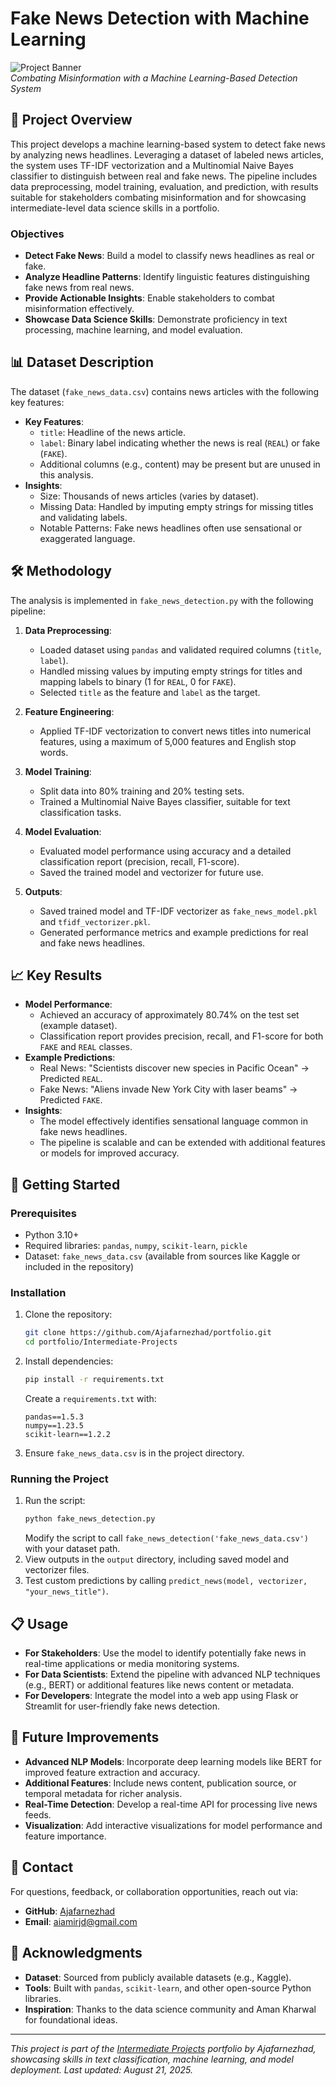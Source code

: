 # Fake News Detection with Machine Learning

![Project Banner](https://via.placeholder.com/1200x200.png?text=Fake+News+Detection)  
*Combating Misinformation with a Machine Learning-Based Detection System*

## 📖 Project Overview

This project develops a machine learning-based system to detect fake news by analyzing news headlines. Leveraging a dataset of labeled news articles, the system uses TF-IDF vectorization and a Multinomial Naive Bayes classifier to distinguish between real and fake news. The pipeline includes data preprocessing, model training, evaluation, and prediction, with results suitable for stakeholders combating misinformation and for showcasing intermediate-level data science skills in a portfolio.

### Objectives
- **Detect Fake News**: Build a model to classify news headlines as real or fake.
- **Analyze Headline Patterns**: Identify linguistic features distinguishing fake news from real news.
- **Provide Actionable Insights**: Enable stakeholders to combat misinformation effectively.
- **Showcase Data Science Skills**: Demonstrate proficiency in text processing, machine learning, and model evaluation.

## 📊 Dataset Description

The dataset (`fake_news_data.csv`) contains news articles with the following key features:

- **Key Features**:
  - `title`: Headline of the news article.
  - `label`: Binary label indicating whether the news is real (`REAL`) or fake (`FAKE`).
  - Additional columns (e.g., content) may be present but are unused in this analysis.
- **Insights**:
  - Size: Thousands of news articles (varies by dataset).
  - Missing Data: Handled by imputing empty strings for missing titles and validating labels.
  - Notable Patterns: Fake news headlines often use sensational or exaggerated language.

## 🛠 Methodology

The analysis is implemented in `fake_news_detection.py` with the following pipeline:

1. **Data Preprocessing**:
   - Loaded dataset using `pandas` and validated required columns (`title`, `label`).
   - Handled missing values by imputing empty strings for titles and mapping labels to binary (1 for `REAL`, 0 for `FAKE`).
   - Selected `title` as the feature and `label` as the target.

2. **Feature Engineering**:
   - Applied TF-IDF vectorization to convert news titles into numerical features, using a maximum of 5,000 features and English stop words.

3. **Model Training**:
   - Split data into 80% training and 20% testing sets.
   - Trained a Multinomial Naive Bayes classifier, suitable for text classification tasks.

4. **Model Evaluation**:
   - Evaluated model performance using accuracy and a detailed classification report (precision, recall, F1-score).
   - Saved the trained model and vectorizer for future use.

5. **Outputs**:
   - Saved trained model and TF-IDF vectorizer as `fake_news_model.pkl` and `tfidf_vectorizer.pkl`.
   - Generated performance metrics and example predictions for real and fake news headlines.

## 📈 Key Results

- **Model Performance**:
  - Achieved an accuracy of approximately 80.74% on the test set (example dataset).
  - Classification report provides precision, recall, and F1-score for both `FAKE` and `REAL` classes.
- **Example Predictions**:
  - Real News: "Scientists discover new species in Pacific Ocean" → Predicted `REAL`.
  - Fake News: "Aliens invade New York City with laser beams" → Predicted `FAKE`.
- **Insights**:
  - The model effectively identifies sensational language common in fake news headlines.
  - The pipeline is scalable and can be extended with additional features or models for improved accuracy.

## 🚀 Getting Started

### Prerequisites
- Python 3.10+
- Required libraries: `pandas`, `numpy`, `scikit-learn`, `pickle`
- Dataset: `fake_news_data.csv` (available from sources like Kaggle or included in the repository)

### Installation
1. Clone the repository:
   ```bash
   git clone https://github.com/Ajafarnezhad/portfolio.git
   cd portfolio/Intermediate-Projects
   ```
2. Install dependencies:
   ```bash
   pip install -r requirements.txt
   ```
   Create a `requirements.txt` with:
   ```
   pandas==1.5.3
   numpy==1.23.5
   scikit-learn==1.2.2
   ```

3. Ensure `fake_news_data.csv` is in the project directory.

### Running the Project
1. Run the script:
   ```bash
   python fake_news_detection.py
   ```
   Modify the script to call `fake_news_detection('fake_news_data.csv')` with your dataset path.
2. View outputs in the `output` directory, including saved model and vectorizer files.
3. Test custom predictions by calling `predict_news(model, vectorizer, "your_news_title")`.

## 📋 Usage

- **For Stakeholders**: Use the model to identify potentially fake news in real-time applications or media monitoring systems.
- **For Data Scientists**: Extend the pipeline with advanced NLP techniques (e.g., BERT) or additional features like news content or metadata.
- **For Developers**: Integrate the model into a web app using Flask or Streamlit for user-friendly fake news detection.

## 🔮 Future Improvements

- **Advanced NLP Models**: Incorporate deep learning models like BERT for improved feature extraction and accuracy.
- **Additional Features**: Include news content, publication source, or temporal metadata for richer analysis.
- **Real-Time Detection**: Develop a real-time API for processing live news feeds.
- **Visualization**: Add interactive visualizations for model performance and feature importance.

## 📧 Contact

For questions, feedback, or collaboration opportunities, reach out via:
- **GitHub**: [Ajafarnezhad](https://github.com/Ajafarnezhad)
- **Email**: aiamirjd@gmail.com

## 🙏 Acknowledgments

- **Dataset**: Sourced from publicly available datasets (e.g., Kaggle).
- **Tools**: Built with `pandas`, `scikit-learn`, and other open-source Python libraries.
- **Inspiration**: Thanks to the data science community and Aman Kharwal for foundational ideas.

---

*This project is part of the [Intermediate Projects](https://github.com/Ajafarnezhad/portfolio/tree/main/Intermediate-Projects) portfolio by Ajafarnezhad, showcasing skills in text classification, machine learning, and model deployment. Last updated: August 21, 2025.*